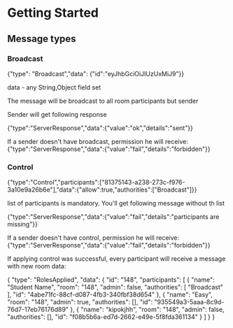 # Getting Started

## Message types

### Broadcast
{"type": "Broadcast","data": {"id":"eyJhbGciOiJIUzUxMiJ9"}}

data - any String,Object field set

The message will be broadcast to all room participants but sender

Sender will get following response 

{"type":"ServerResponse","data":{"value":"ok","details":"sent"}}

If a sender doesn't have broadcast, permission he will receive:
{"type":"ServerResponse","data":{"value":"fail","details":"forbidden"}}

### Control

{"type":"Control","participants":["81375143-a238-273c-f976-3a10e9a26b6e"],"data":{"allow":true,"authorities":["Broadcast"]}}

list of participants is mandatory. You'll get following message without th list

{"type":"ServerResponse","data":{"value":"fail","details":"participants are missing"}}

If a sender doesn't have control, permission he will receive:
{"type":"ServerResponse","data":{"value":"fail","details":"forbidden"}}

If applying control was successful, every participant will receive a message with new room data:

{
"type": "RolesApplied",
"data": {
"id": "148",
"participants": [
{
"name": "Student Name",
"room": "148",
"admin": false,
"authorities": [
"Broadcast"
],
"id": "4abe71fc-88cf-d087-4fb3-340fbf38d654"
},
{
"name": "Easy",
"room": "148",
"admin": true,
"authorities": [],
"id": "935549a3-5aaa-8c9d-76d7-17eb76176d89"
},
{
"name": "kipokjhh",
"room": "148",
"admin": false,
"authorities": [],
"id": "f08b5b6a-ed7d-2662-e49e-5f8fda361134"
}
]
}
}





